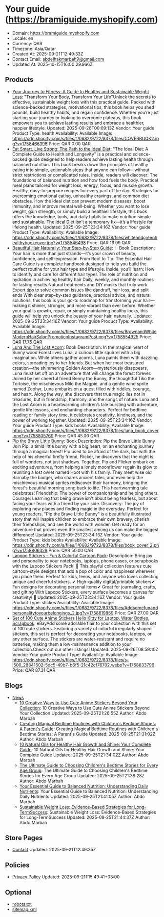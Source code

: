 # Your guide (https://bramiguide.myshopify.com)

- Domain: https://bramiguide.myshopify.com
- Locale: en
- Currency: QAR
- Timezone: Asia/Qatar
- Created At: 2025-09-21T12:49:33Z
- Contact Email: abdelhakmarbah9@gmail.com
- Updated At: 2025-10-15T16:00:29.966Z

## Products

- [Your Journey to Fitness: A Guide to Healthy and Sustainable Weight Loss](https://bramiguide.myshopify.com/products/your-journey-to-fitness-a-guide-to-healthy-and-sustainable-weight-loss): "Transform Your Body, Transform Your Life"Unlock the secrets to effective, sustainable weight loss with this practical guide. Packed with science-backed strategies, motivational tips, this book helps you shed pounds, build healthy habits, and regain confidence. Whether you’re just starting your journey or looking to overcome plateaus, this book empowers you to achieve lasting results and embrace a healthier, happier lifestyle.
  Updated: 2025-09-26T00:09:13Z
  Vendor: Your guide
  Product Type: health
  Availability: Available
  Image: https://cdn.shopify.com/s/files/1/0682/9722/8378/files/COVERBOOK2.jpg?v=1758466396
  Price: QAR 0.00 QAR
- [Eat Smart, Live Strong: The Path to the Ideal Diet](https://bramiguide.myshopify.com/products/eat-smart-live-strong-the-path-to-the-ideal-diet): "The Ideal Diet: A Complete Guide to Health and Longevity" is a practical and science-backed guide designed to help readers achieve lasting health through balanced nutrition. This book breaks down the principles of healthy eating into simple, actionable steps that anyone can follow—without strict restrictions or complicated rules. Inside, readers will discover: The foundations of balanced nutrition and how food fuels the body. Practical meal plans tailored for weight loss, energy, focus, and muscle growth. Healthy, easy-to-prepare recipes for every part of the day. Strategies for overcoming emotional eating, unhealthy cravings, and common diet obstacles. How the ideal diet can prevent modern diseases, boost immunity, and improve mental well-being. Whether you want to lose weight, gain strength, or simply build a healthier lifestyle, this book offers the knowledge, tools, and daily habits to make nutrition simple and sustainable. The Ideal Diet isn’t a temporary fix—it’s a lifestyle for lifelong health.
  Updated: 2025-09-25T23:34:16Z
  Vendor: Your guide
  Product Type: 
  Availability: Available
  Image: https://cdn.shopify.com/s/files/1/0682/9722/8378/files/whiteandgreenhealthybookcover.jpg?v=1758546498
  Price: QAR 16.99 QAR
- [Beautiful Hair Naturally: Your Step-by-Step Guide](https://bramiguide.myshopify.com/products/beautiful-hair-naturally-your-step-by-step-guide): ✨ Book Description: Your hair is more than just strands—it’s your crown of beauty, confidence, and self-expression. From Root to Tip: The Essential Hair Care Guide is a complete handbook designed to help you build the perfect routine for your hair type and lifestyle. Inside, you’ll learn: How to identify and care for different hair types The role of nutrition and hydration in achieving healthy hair Daily, weekly, and monthly routines for lasting results Natural treatments and DIY masks that truly work Expert tips to solve common issues like dandruff, hair loss, and split ends With clear step-by-step guidance, practical advice, and natural solutions, this book is your go-to roadmap for transforming your hair—making it shinier, stronger, and more vibrant than ever before. Whether your goal is growth, repair, or simply maintaining healthy locks, this guide will help you unlock the beauty of your hair, naturally.
  Updated: 2025-09-25T23:34:16Z
  Vendor: Your guide
  Product Type: 
  Availability: Available
  Image: https://cdn.shopify.com/s/files/1/0682/9722/8378/files/BrownandWhiteModernHairSalonPromotionInstagramPost.png?v=1758554925
  Price: QAR 17.75 QAR
- [Luna And The Lost Acorn](https://bramiguide.myshopify.com/products/luna-and-the-lost-acorn): Book Description: In the magical heart of Sunny wood Forest lives Luna, a curious little squirrel with a big imagination. While others gather acorns, Luna paints them with dazzling colors, spreading joy to her friends. But when her most treasured creation—the shimmering Golden Acorn—mysteriously disappears, Luna must set off on an adventure that will change the forest forever. Joined by her cheerful friend Benny the Bunny, the thoughtful Tiko the Tortoise, the mischievous Milo the Magpie, and a gentle wind sprite named Zephyr, Luna embarks on a quest filled with riddles, courage, and heart. Along the way, she discovers that true magic lies not in treasures, but in friendship, harmony, and the songs of nature. Luna and the Lost Acorn is a heartwarming children’s tale bursting with adventure, gentle life lessons, and enchanting characters. Perfect for bedtime reading or family story time, it celebrates creativity, kindness, and the power of working together.
  Updated: 2025-09-25T23:34:16Z
  Vendor: Your guide
  Product Type: kids books
  Availability: Available
  Image: https://cdn.shopify.com/s/files/1/0682/9722/8378/files/luna_book_cover.png?v=1758805769
  Price: QAR 45.00 QAR
- [Pip the Brave Little Bunny](https://bramiguide.myshopify.com/products/pip-the-brave-little-bunny): Book Description: Pip the Brave Little Bunny Join Pip, a timid little bunny with a big heart, on an enchanting journey through a magical forest! Pip used to be afraid of the dark, but with the help of his cheerful firefly friend, Flicker, he discovers that the night is full of wonders, not just shadows. Together, Pip and Flicker embark on exciting adventures, from helping a lonely moonflower regain its glow to reuniting a lost owlet named Hoot with his family. They meet wise old Barnaby the badger, who shares ancient tales, and even help the mischievous musical sprites rediscover their harmony, bringing the forest's beautiful morning song back to life. This heartwarming tale celebrates: Friendship: The power of companionship and helping others. Courage: Learning that being brave isn't about being fearless, but about facing your fears with a friend by your side. Discovery: The joy of exploring new places and finding magic in the everyday. Perfect for young readers, "Pip the Brave Little Bunny" is a beautifully illustrated story that will inspire children to embrace their own bravery, cherish their friendships, and see the world with wonder. Get ready for an adventure that proves even the smallest among us can make the biggest difference!
  Updated: 2025-09-25T23:34:16Z
  Vendor: Your guide
  Product Type: kids books
  Availability: Available
  Image: https://cdn.shopify.com/s/files/1/0682/9722/8378/files/book_cover_2.png?v=1758806328
  Price: QAR 50.00 QAR
- [Lapopo Stickers – Fun & Colorful Cartoon Pack](https://bramiguide.myshopify.com/products/lapopo-stickers-fun-colorful-cartoon-pack): Description: Bring joy and personality to your notebooks, laptops, phone cases, or scrapbooks with the Lapopo Stickers Pack! 🌟 This playful collection features cute cartoon-style designs that add a pop of color and happiness wherever you place them. Perfect for kids, teens, and anyone who loves collecting unique and cheerful stickers. ✔ High-quality digital/printable stickers✔ Fun designs for decorating personal items✔ Great for journaling, crafts, and gifting With Lapopo Stickers, every surface becomes a canvas for creativity! 🎨
  Updated: 2025-09-25T23:34:16Z
  Vendor: Your guide
  Product Type: stickes
  Availability: Available
  Image: https://cdn.shopify.com/s/files/1/0682/9722/8378/files/Addsomefunandpersonalitytoyourbelongings_2.jpg?v=1758819859
  Price: QAR 27.00 QAR
- [Set of 100 Cute Anime Stickers Hello Kitty for Laptop, Water Bottles, Scrapbook](https://bramiguide.myshopify.com/products/set-of-100-cute-anime-stickers-hello-kitty-for-laptop-water-bottles-scrapbook-77031374938-0zbgg): eBayAdd some adorable flair to your collection with this set of 100 cute stickers. Featuring a variety of colorful irregularly shaped stickers, this set is perfect for decorating your notebooks, laptops, or any other surface. The stickers are water-resistant and require no batteries, making them a low-maintenance addition to your collection.Check out our other listings!
  Updated: 2025-09-26T08:59:10Z
  Vendor: Your guide
  Product Type: 
  Availability: Available
  Image: https://cdn.shopify.com/s/files/1/0682/9722/8378/files/s-l500_28341602-5dc5-49b7-b6f5-21c42cf76702.webp?v=1758833796
  Price: QAR 87.31 QAR

## Blogs

- [News](https://bramiguide.myshopify.com/blogs/news)
  - [10 Creative Ways to Use Cute Anime Stickers Beyond Your Collection](https://bramiguide.myshopify.com/blogs/news/10-creative-ways-to-use-cute-anime-stickers-beyond-your-collection): 10 Creative Ways to Use Cute Anime Stickers Beyond Your Collection
    Updated: 2025-09-25T21:26:55Z
    Author: Abdo Marbah
  - [Creating Magical Bedtime Routines with Children's Bedtime Stories: A Parent's Guide](https://bramiguide.myshopify.com/blogs/news/creating-magical-bedtime-routines-with-childrens-bedtime-stories-a-parents-guide): Creating Magical Bedtime Routines with Children's Bedtime Stories: A Parent's Guide
    Updated: 2025-09-25T21:31:02Z
    Author: Abdo Marbah
  - [10 Natural Oils for Healthy Hair Growth and Shine: Your Complete Guide](https://bramiguide.myshopify.com/blogs/news/10-natural-oils-for-healthy-hair-growth-and-shine-your-complete-guide): 10 Natural Oils for Healthy Hair Growth and Shine: Your Complete Guide
    Updated: 2025-09-25T21:34:02Z
    Author: Abdo Marbah
  - [The Ultimate Guide to Choosing Children's Bedtime Stories for Every Age Group](https://bramiguide.myshopify.com/blogs/news/the-ultimate-guide-to-choosing-childrens-bedtime-stories-for-every-age-group): The Ultimate Guide to Choosing Children's Bedtime Stories for Every Age Group
    Updated: 2025-09-25T21:38:28Z
    Author: Abdo Marbah
  - [Your Essential Guide to Balanced Nutrition: Understanding Daily Nutrients](https://bramiguide.myshopify.com/blogs/news/your-essential-guide-to-balanced-nutrition-understanding-daily-nutrients): Your Essential Guide to Balanced Nutrition: Understanding Daily Nutrients
    Updated: 2025-09-25T21:41:05Z
    Author: Abdo Marbah
  - [Sustainable Weight Loss: Evidence-Based Strategies for Long-TermSuccess](https://bramiguide.myshopify.com/blogs/news/sustainable-weight-loss-evidence-based-strategies-for-long-termsuccess): Sustainable Weight Loss: Evidence-Based Strategies for Long-TermSuccess
    Updated: 2025-09-25T21:44:37Z
    Author: Abdo Marbah

## Store Pages

- [Contact](https://bramiguide.myshopify.com/pages/contact)
  Updated: 2025-09-21T12:49:35Z

## Policies

- [Privacy Policy](https://bramiguide.myshopify.com/policies/privacy-policy)
  Updated: 2025-09-21T15:49:41+03:00

## Optional

- [robots.txt](https://bramiguide.myshopify.com/robots.txt)
- [sitemap.xml](https://bramiguide.myshopify.com/sitemap.xml)
